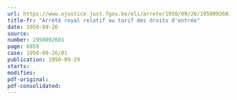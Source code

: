```yaml
---
url: https://www.ejustice.just.fgov.be/eli/arrete/1950/09/26/1950092601/justel
title-fr: "Arrêté royal relatif au tarif des droits d'entrée"
date: 1950-09-26
source:
number: 1950092601
page: 6859
case: 1950-09-26/01
publication: 1950-09-29
starts:
modifies:
pdf-original:
pdf-consolidated:
---
```


